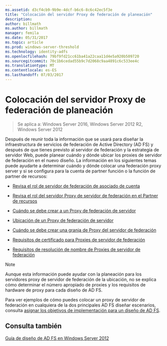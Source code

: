 ```yaml
---
ms.assetid: d3cf4cb9-9b9e-4dcf-b6c6-8c6c42ec5f3e
title: "Colocación del servidor Proxy de federación de planeación"
description: 
author: billmath
ms.author: billmath
manager: femila
ms.date: 05/31/2017
ms.topic: article
ms.prod: windows-server-threshold
ms.technology: identity-adfs
ms.openlocfilehash: 79bf9fd21cc61ba41a22caa11d4e5a920b509720
ms.sourcegitcommit: 70c1b6cedad55b9c7d2068c9aa4891c6c533ee4c
ms.translationtype: MT
ms.contentlocale: es-ES
ms.lasthandoff: 07/03/2017
---
```

# <a name="planning-federation-server-proxy-placement"></a>Colocación del servidor Proxy de federación de planeación

>Se aplica a: Windows Server 2016, Windows Server 2012 R2, Windows Server 2012

Después de reunir toda la información que se usará para diseñar la infraestructura de servicios de federación de Active Directory \(AD FS\) y después de que tienes previsto al servidor de federación y la estrategia de servidor Web, puede planear cuándo y dónde ubicar los proxies de servidor de federación en el nuevo diseño. La información en los siguientes temas puede ayudarte a determinar cuándo y dónde colocar una federación proxy server y si se configura para la cuenta de partner función o la función de partner de recursos:  
  
-   [Revisa el rol de servidor de federación de asociado de cuenta](Review-the-Role-of-the-Federation-Server-in-the-Account-Partner.md)  
  
-   [Revisa el rol del servidor Proxy de servidor de federación en el Partner de recursos](Review-the-Role-of-the-Federation-Server-Proxy-in-the-Resource-Partner.md)  
  
-   [Cuándo se debe crear a un Proxy de federación de servidor](When-to-Create-a-Federation-Server-Proxy.md)  
  
-   [Ubicación de un Proxy de federación de servidor](Where-to-Place-a-Federation-Server-Proxy.md)  
  
-   [Cuándo se debe crear una granja de Proxy del servidor de federación](When-to-Create-a-Federation-Server-Proxy-Farm.md)  
  
-   [Requisitos de certificado para Proxies de servidor de federación](Certificate-Requirements-for-Federation-Server-Proxies.md)  
  
-   [Requisitos de resolución de nombre de Proxies de servidor de federación](Name-Resolution-Requirements-for-Federation-Server-Proxies.md)  
  
> [!NOTE]  
> Aunque esta información puede ayudar con la planeación para los servidores proxy de servidor de federación de la ubicación, no se explica cómo determinar el número apropiado de proxies y los requisitos de hardware de proxy para cada diseño de AD FS.  
  
Para ver ejemplos de cómo puedes colocar un proxy de servidor de federación en cualquiera de la dos principales AD FS diseñar escenarios, consulta [asignar los objetivos de implementación para un diseño de AD FS](Mapping-Your-Deployment-Goals-to-an-AD-FS-Design.md).  

## <a name="see-also"></a>Consulta también
[Guía de diseño de AD FS en Windows Server 2012](AD-FS-Design-Guide-in-Windows-Server-2012.md)
  


